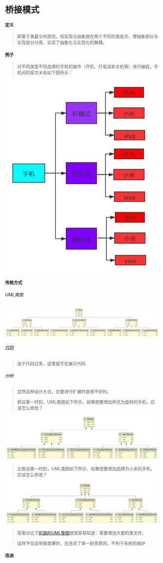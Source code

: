 # 桥接模式

#### 定义

>即基于类最少的原则，将实现与抽象放在两个不同的类层次，使抽象部分与实现部分分离，实现了抽象化与实现化的解耦。

#### 例子

>对不同类型不同品牌的手机的操作（开机、打电话和关机等）进行编程，手机间的层次关系如下图所示：

![phone.png](../../../../img/pattern/sp/bridge/phone.png)

#### 传统方式

###### UML类图

![example_2.png](../../../../img/pattern/sp/bridge/example_2.png)

###### [代码](../../../../../src/main/java/org/fade/pattern/sp/bridge/example)

>由于代码过多，这里就不在展示代码

###### 分析

>显然这种设计方式，在要进行扩展时是很不好的。

>假设某一时刻，UML类图如下所示，如果想要增加样式为旋转的手机，应该怎么修改？

![example_1.png](../../../../img/pattern/sp/bridge/example_1.png)

>又假设某一时刻，UML类图如下所示，如果想要增加品牌为小米的手机，应该怎么修改？

![example_3.png](../../../../img/pattern/sp/bridge/example_3.png)

>答案对比下[前面的UML类图](./bridge.md#UML类图)就很容易知道：需要增加大量的类文件。

>这样不仅会导致类爆炸，还违背了单一职责原则，不利于系统的维护

#### 改进
